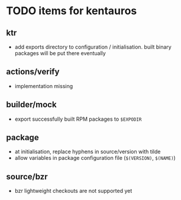 # TODO items for kentauros


## ktr

- add exports directory to configuration / initialisation. built binary packages
  will be put there eventually


## actions/verify

- implementation missing


## builder/mock

- export successfully built RPM packages to `$EXPODIR`


## package

- at initialisation, replace hyphens in source/version with tilde
- allow variables in package configuration file (`$(VERSION)`, `$(NAME)`)


## source/bzr

- bzr lightweight checkouts are not supported yet

